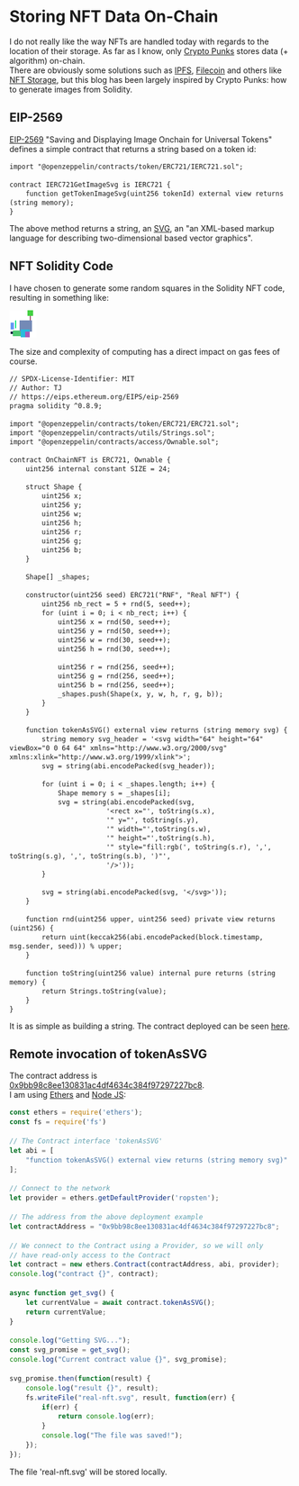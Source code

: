 # Storing NFT Data On-Chain

I do not really like the way NFTs are handled today with regards to the location of their storage.
As far as I know, only [Crypto Punks](https://www.larvalabs.com/blog/2021-8-18-18-0/on-chain-cryptopunks) stores data (+ algorithm) on-chain.  
There are obviously some solutions such as [IPFS](https://ipfs.io/), [Filecoin](https://filecoin.io/) and others
like [NFT Storage](https://nft.storage/), but this blog has been largely inspired by Crypto Punks: how to generate images from Solidity.  

## EIP-2569
[EIP-2569](https://eips.ethereum.org/EIPS/eip-2569) "Saving and Displaying Image Onchain for Universal Tokens" defines a simple contract
that returns a string based on a token id:

```solidity
import "@openzeppelin/contracts/token/ERC721/IERC721.sol";

contract IERC721GetImageSvg is IERC721 {
    function getTokenImageSvg(uint256 tokenId) external view returns (string memory);
}
```

The above method returns a string, an [SVG](https://developer.mozilla.org/en-US/docs/Web/SVG), an 
"an XML-based markup language for describing two-dimensional based vector graphics".

## NFT Solidity Code
I have chosen to generate some random squares in the Solidity NFT code, resulting in something like:

![On-Chain NFT Image](./nft2.svg)

The size and complexity of computing has a direct impact on gas fees of course.

```solidity
// SPDX-License-Identifier: MIT
// Author: TJ
// https://eips.ethereum.org/EIPS/eip-2569
pragma solidity ^0.8.9;

import "@openzeppelin/contracts/token/ERC721/ERC721.sol";
import "@openzeppelin/contracts/utils/Strings.sol";
import "@openzeppelin/contracts/access/Ownable.sol";

contract OnChainNFT is ERC721, Ownable {
    uint256 internal constant SIZE = 24;

    struct Shape {
        uint256 x;
        uint256 y;
        uint256 w;
        uint256 h;
        uint256 r;
        uint256 g;
        uint256 b;
    }

    Shape[] _shapes;

    constructor(uint256 seed) ERC721("RNF", "Real NFT") {
        uint256 nb_rect = 5 + rnd(5, seed++);
        for (uint i = 0; i < nb_rect; i++) {
            uint256 x = rnd(50, seed++);
            uint256 y = rnd(50, seed++);
            uint256 w = rnd(30, seed++);
            uint256 h = rnd(30, seed++);

            uint256 r = rnd(256, seed++);
            uint256 g = rnd(256, seed++);
            uint256 b = rnd(256, seed++);
            _shapes.push(Shape(x, y, w, h, r, g, b));
        }
    }

    function tokenAsSVG() external view returns (string memory svg) {
        string memory svg_header = '<svg width="64" height="64" viewBox="0 0 64 64" xmlns="http://www.w3.org/2000/svg" xmlns:xlink="http://www.w3.org/1999/xlink">';
        svg = string(abi.encodePacked(svg_header));

        for (uint i = 0; i < _shapes.length; i++) {
            Shape memory s = _shapes[i];
            svg = string(abi.encodePacked(svg,
                        '<rect x="', toString(s.x), 
                        '" y="', toString(s.y),
                        '" width="',toString(s.w),
                        '" height="',toString(s.h),
                        '" style="fill:rgb(', toString(s.r), ',', toString(s.g), ',', toString(s.b), ')"',
                        '/>'));
        }

        svg = string(abi.encodePacked(svg, '</svg>'));
    }

    function rnd(uint256 upper, uint256 seed) private view returns (uint256) {
        return uint(keccak256(abi.encodePacked(block.timestamp, msg.sender, seed))) % upper;
    }

    function toString(uint256 value) internal pure returns (string memory) {
        return Strings.toString(value);
    }
}
```

It is as simple as building a string.
The contract deployed can be seen [here](https://ropsten.etherscan.io/address/0x9bb98c8ee130831ac4df4634c384f97297227bc8).

## Remote invocation of tokenAsSVG
The contract address is [0x9bb98c8ee130831ac4df4634c384f97297227bc8](https://ropsten.etherscan.io/address/0x9bb98c8ee130831ac4df4634c384f97297227bc8).  
I am using [Ethers](https://docs.ethers.io/) and [Node JS](https://nodejs.org/):

```javascript
const ethers = require('ethers');
const fs = require('fs')

// The Contract interface 'tokenAsSVG'
let abi = [
    "function tokenAsSVG() external view returns (string memory svg)"
];

// Connect to the network
let provider = ethers.getDefaultProvider('ropsten');

// The address from the above deployment example
let contractAddress = "0x9bb98c8ee130831ac4df4634c384f97297227bc8";

// We connect to the Contract using a Provider, so we will only
// have read-only access to the Contract
let contract = new ethers.Contract(contractAddress, abi, provider);
console.log("contract {}", contract);

async function get_svg() {
    let currentValue = await contract.tokenAsSVG();
    return currentValue;
}

console.log("Getting SVG...");
const svg_promise = get_svg();
console.log("Current contract value {}", svg_promise);

svg_promise.then(function(result) {
    console.log("result {}", result);
    fs.writeFile("real-nft.svg", result, function(err) {
        if(err) {
            return console.log(err);
        }
        console.log("The file was saved!");
    }); 
});
```

The file 'real-nft.svg' will be stored locally.

